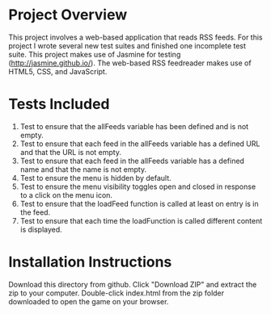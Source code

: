 # Project Overview

This project involves a web-based application that reads RSS feeds. For this
project I wrote several new test suites and finished one incomplete test suite.
This project makes use of Jasmine for testing (http://jasmine.github.io/). The
web-based RSS feedreader makes use of HTML5, CSS, and JavaScript.

# Tests Included
1. Test to ensure that the allFeeds variable has been defined and is not empty.
2. Test to ensure that each feed in the allFeeds variable has a defined URL and that the
URL is not empty.
3. Test to ensure that each feed in the allFeeds variable has a defined name and that
the name is not empty.
4. Test to ensure the menu is hidden by default.
5. Test to ensure the menu visibility toggles open and closed in response to a
click on the menu icon.
6. Test to ensure that the loadFeed function is called at least on entry is in
the feed.
7. Test to ensure that each time the loadFunction is called different content is
displayed.

# Installation Instructions
Download this directory from github. Click "Download ZIP" and extract the zip to your computer. Double-click index.html from the zip folder downloaded to open the game on your browser.
